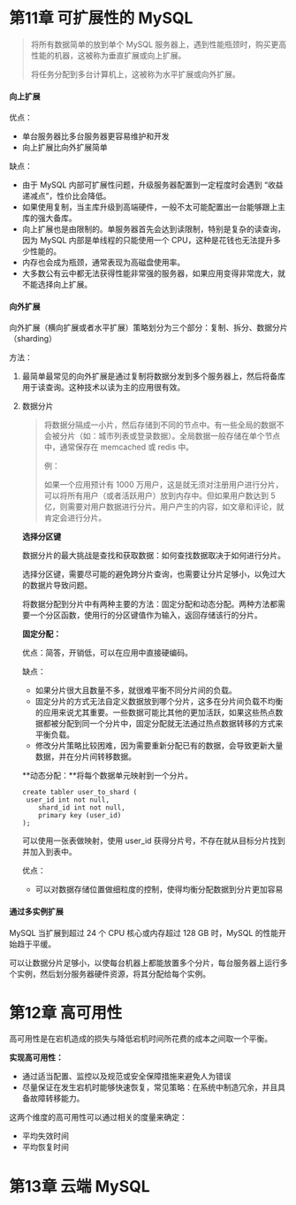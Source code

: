 # 第11章 可扩展性的 MySQL

>  将所有数据简单的放到单个 MySQL 服务器上，遇到性能瓶颈时，购买更高性能的机器，这被称为垂直扩展或向上扩展。
>
> 将任务分配到多台计算机上，这被称为水平扩展或向外扩展。

#### 向上扩展

优点：

- 单台服务器比多台服务器更容易维护和开发
- 向上扩展比向外扩展简单

缺点：

- 由于 MySQL 内部可扩展性问题，升级服务器配置到一定程度时会遇到 “收益递减点”，性价比会降低。
- 如果使用复制，当主库升级到高端硬件，一般不太可能配置出一台能够跟上主库的强大备库。
- 向上扩展也是由限制的。单服务器首先会达到读限制，特别是复杂的读查询，因为 MySQL 内部是单线程的只能使用一个 CPU，这种是花钱也无法提升多少性能的。
- 内存也会成为瓶颈，通常表现为高磁盘使用率。
- 大多数公有云中都无法获得性能非常强的服务器，如果应用变得非常庞大，就不能选择向上扩展。

#### 向外扩展

向外扩展（横向扩展或者水平扩展）策略划分为三个部分：复制、拆分、数据分片（sharding）

方法：

1. 最简单最常见的向外扩展是通过复制将数据分发到多个服务器上，然后将备库用于读查询。这种技术以读为主的应用很有效。

2. 数据分片

   > 将数据分隔成一小片，然后存储到不同的节点中。有一些全局的数据不会被分片（如：城市列表或登录数据）。全局数据一般存储在单个节点中，通常保存在 memcached 或 redis 中。
   >
   > 例：
   >
   > 如果一个应用预计有 1000 万用户，这是就无须对注册用户进行分片，可以将所有用户（或者活跃用户）放到内存中。但如果用户数达到 5 亿，则需要对用户数据进行分片。用户产生的内容，如文章和评论，就肯定会进行分片。

   **选择分区键**

   数据分片的最大挑战是查找和获取数据：如何查找数据取决于如何进行分片。

   选择分区键，需要尽可能的避免跨分片查询，也需要让分片足够小，以免过大的数据片导致问题。

   将数据分配到分片中有两种主要的方法：固定分配和动态分配。两种方法都需要一个分区函数，使用行的分区键值作为输入，返回存储该行的分片。

   **固定分配：**

   优点：简答，开销低，可以在应用中直接硬编码。

   缺点：

   - 如果分片很大且数量不多，就很难平衡不同分片间的负载。
   - 固定分片的方式无法自定义数据放到哪个分片，这多在分片间负载不均衡的应用来说尤其重要。一些数据可能比其他的更加活跃，如果这些热点数据都被分配到同一个分片中，固定分配就无法通过热点数据转移的方式来平衡负载。
   - 修改分片策略比较困难，因为需要重新分配已有的数据，会导致更新大量数据，并在分片间转移数据。

   **动态分配：**将每个数据单元映射到一个分片。

   ```mysql
   create tabler user_to_shard (
   	user_id int not null,
       shard_id int not null,
       primary key (user_id)
   );
   ```

   可以使用一张表做映射，使用 user_id 获得分片号，不存在就从目标分片找到并加入到表中。

   优点：

   - 可以对数据存储位置做细粒度的控制，使得均衡分配数据到分片更加容易

#### 通过多实例扩展

MySQL 当扩展到超过 24 个 CPU 核心或内存超过 128 GB 时，MySQL 的性能开始趋于平缓。

可以让数据分片足够小，以使每台机器上都能放置多个分片，每台服务器上运行多个实例，然后划分服务器硬件资源，将其分配给每个实例。



# 第12章 高可用性

高可用性是在宕机造成的损失与降低宕机时间所花费的成本之间取一个平衡。

**实现高可用性：**

- 通过适当配置、监控以及规范或安全保障措施来避免人为错误
- 尽量保证在发生宕机时能够快速恢复，常见策略：在系统中制造冗余，并且具备故障转移能力。

这两个维度的高可用性可以通过相关的度量来确定：

- 平均失效时间
- 平均恢复时间



# 第13章 云端 MySQL


